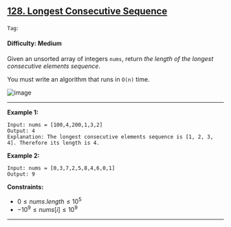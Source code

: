 ## [128. Longest Consecutive Sequence](https://leetcode.com/problems/longest-consecutive-sequence)

```Tag```:

#### Difficulty: Medium

Given an unsorted array of integers ```nums```, return _the length of the longest consecutive elements sequence_.

You must write an algorithm that runs in ```O(n)``` time.

![image](https://github.com/quananhle/Python/assets/35042430/ba7c4e55-67d8-4a2c-8f5c-f13ab21ab459)

---

__Example 1:__
```
Input: nums = [100,4,200,1,3,2]
Output: 4
Explanation: The longest consecutive elements sequence is [1, 2, 3, 4]. Therefore its length is 4.
```

__Example 2:__
```
Input: nums = [0,3,7,2,5,8,4,6,0,1]
Output: 9
```

__Constraints:__

- $0 \le nums.length \le 10^5$
- $-10^9 \le nums[i] \le 10^9$

---
